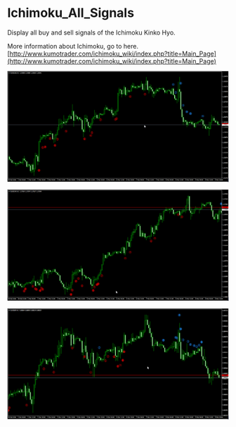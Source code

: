 # Ichimoku_All_Signals

Display all buy and sell signals of the Ichimoku Kinko Hyo. 

More information about Ichimoku, go to here. 
[http://www.kumotrader.com/ichimoku_wiki/index.php?title=Main_Page](http://www.kumotrader.com/ichimoku_wiki/index.php?title=Main_Page)
 

![EURUSD-H1](EURUSD-H1.png)

![EURCHF-H1](EURCHF-H1.png)

![EURGBP-H1](EURGBP-H1.png)




